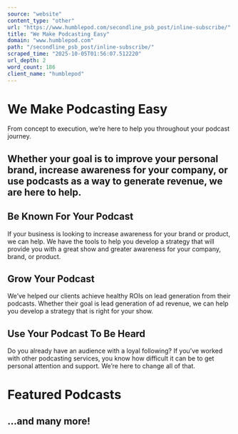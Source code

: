 ```yaml
---
source: "website"
content_type: "other"
url: "https://www.humblepod.com/secondline_psb_post/inline-subscribe/"
title: "We Make Podcasting Easy"
domain: "www.humblepod.com"
path: "/secondline_psb_post/inline-subscribe/"
scraped_time: "2025-10-05T01:56:07.512220"
url_depth: 2
word_count: 186
client_name: "humblepod"
---
```


# We Make Podcasting Easy

From concept to execution, we’re here to help you throughout your podcast journey.

## Whether your goal is to improve your personal brand, increase awareness for your company, or use podcasts as a way to generate revenue, we are here to help.

## Be Known For Your Podcast

If your business is looking to increase awareness for your brand or product, we can help. We have the tools to help you develop a strategy that will provide you with a great show and greater awareness for your company, brand, or product.

## Grow Your Podcast

We’ve helped our clients achieve healthy ROIs on lead generation from their podcasts. Whether their goal is lead generation of ad revenue, we can help you develop a strategy that is right for your show.

## Use Your Podcast To Be Heard

Do you already have an audience with a loyal following? If you’ve worked with other podcasting services, you know how difficult it can be to get personal attention and support. We’re here to change all of that.

# Featured Podcasts

## …and many more!